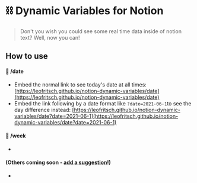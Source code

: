 # ⛓️ Dynamic Variables for Notion
> Don't you wish you could see some real time data inside of notion text?
Well, now you can!

## How to use
#### 📅 /date
* Embed the normal link to see today's date at all times: [https://leofritsch.github.io/notion-dynamic-variables/date](https://leofritsch.github.io/notion-dynamic-variables/date)
* Embed the link following by a date format like `?date=2021-06-1`to see the day difference instead: [https://leofritsch.github.io/notion-dynamic-variables/date?date=2021-06-1](https://leofritsch.github.io/notion-dynamic-variables/date?date=2021-06-1)
#### 📅 /week
* 
#### (Others coming soon - [add a suggestion](https://github.com/leofritsch/notion-dynamic-variables/issues/new)!)
* 
